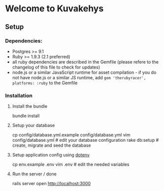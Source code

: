 # Welcome to Kuvakehys


## Setup

### Dependencies:

* Postgres >= 9.1
* Ruby >= 1.9.3 (2.1 preferred)
* all ruby dependencies are described in the Gemfile (please refere to the changelog of this file to check for updates)
* node.js or a similar JavaScript runtime for asset compilation - if you do not have node.js or a similar JS runtime, add `gem 'therubyracer', platforms: :ruby` to the Gemfile

### Installation

1) Install the bundle

    bundle install

2) Setup your database

    cp config/database.yml.example config/database.yml
    vim config/database.yml # edit your database configuration
    rake db:setup # create, migrate and seed the database

3) Setup application config using [dotenv](https://github.com/bkeepers/dotenv)
    
    cp env.example .env
    vim .env # edit the needed variables

4) Run the server / done

    rails server
    open [http://localhost:3000](http://localhost:3000)
